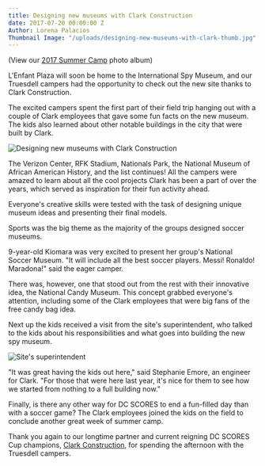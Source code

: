 ```yaml
---
title: Designing new museums with Clark Construction
date: 2017-07-20 00:00:00 Z
Author: Lorena Palacios
Thumbnail Image: "/uploads/designing-new-museums-with-clark-thumb.jpg"
---
```


(View our [2017 Summer Camp](https://www.flickr.com/photos/dcscorespictures/sets/72157685518837876) photo album)

L'Enfant Plaza will soon be home to the International Spy Museum, and our Truesdell campers had the opportunity to check out the new site thanks to Clark Construction.

The excited campers spent the first part of their field trip hanging out with a couple of Clark employees that gave some fun facts on the new museum. The kids also learned about other notable buildings in the city that were built by Clark.


![Designing new museums with Clark Construction](/uploads/designing-new-museums-with-clark-float-right.jpg)

The Verizon Center, RFK Stadium, Nationals Park, the National Museum of African American History, and the list continues! All the campers were amazed to learn about all the cool projects Clark has been a part of over the years, which served as inspiration for their fun activity ahead.

Everyone's creative skills were tested with the task of designing unique museum ideas and presenting their final models.

Sports was the big theme as the majority of the groups designed soccer museums.

9-year-old Kiomara was very excited to present her group's National Soccer Museum. "It will include all the best soccer players. Messi! Ronaldo! Maradona!" said the eager camper.

There was, however, one that stood out from the rest with their innovative idea, the National Candy Museum. This concept grabbed everyone's attention, including some of the Clark employees that were big fans of the free candy bag idea.

Next up the kids received a visit from the site's superintendent, who talked to the kids about his responsibilities and what goes into building the new spy museum.

![Site's superintendent](/uploads/designing-new-museums-with-clark-full.jpg)

"It was great having the kids out here," said Stephanie Emore, an engineer for Clark. "For those that were here last year, it's nice for them to see how we started from nothing to a full building now."

Finally, is there any other way for DC SCORES to end a fun-filled day than with a soccer game? The Clark employees joined the kids on the field to conclude another great week of summer camp.

Thank you again to our longtime partner and current reigning DC SCORES Cup champions, [Clark Construction](https://www.clarkconstruction.com/locations/bethesda), for spending the afternoon with the Truesdell campers.